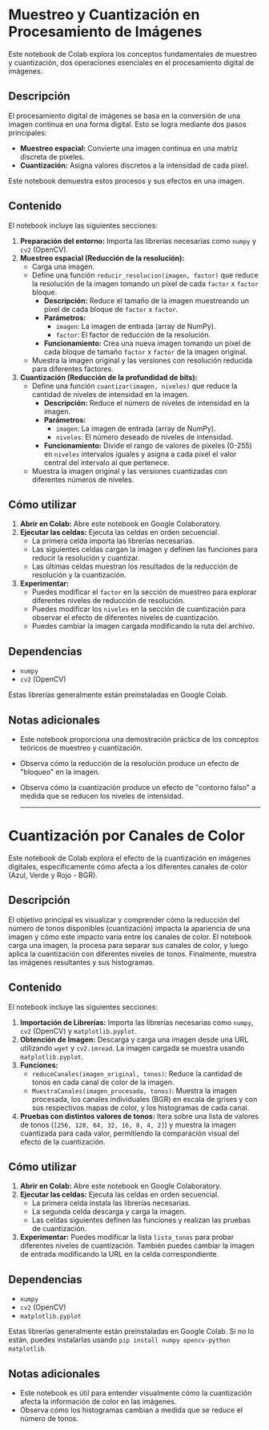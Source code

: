 # Muestreo y Cuantización en Procesamiento de Imágenes

Este notebook de Colab explora los conceptos fundamentales de muestreo y cuantización, dos operaciones esenciales en el procesamiento digital de imágenes.

## Descripción

El procesamiento digital de imágenes se basa en la conversión de una imagen continua en una forma digital. Esto se logra mediante dos pasos principales:

* **Muestreo espacial:** Convierte una imagen continua en una matriz discreta de píxeles.
* **Cuantización:** Asigna valores discretos a la intensidad de cada píxel.

Este notebook demuestra estos procesos y sus efectos en una imagen.

## Contenido

El notebook incluye las siguientes secciones:

1.  **Preparación del entorno:** Importa las librerías necesarias como `numpy` y `cv2` (OpenCV).
2.  **Muestreo espacial (Reducción de la resolución):**
    * Carga una imagen.
    * Define una función `reducir_resolucion(imagen, factor)` que reduce la resolución de la imagen tomando un píxel de cada `factor` x `factor` bloque.
        * **Descripción:** Reduce el tamaño de la imagen muestreando un píxel de cada bloque de `factor` x `factor`.
        * **Parámetros:**
            * `imagen`: La imagen de entrada (array de NumPy).
            * `factor`: El factor de reducción de la resolución.
        * **Funcionamiento:** Crea una nueva imagen tomando un píxel de cada bloque de tamaño `factor` x `factor` de la imagen original.
    * Muestra la imagen original y las versiones con resolución reducida para diferentes factores.
3.  **Cuantización (Reducción de la profundidad de bits):**
    * Define una función `cuantizar(imagen, niveles)` que reduce la cantidad de niveles de intensidad en la imagen.
        * **Descripción:** Reduce el número de niveles de intensidad en la imagen.
        * **Parámetros:**
            * `imagen`: La imagen de entrada (array de NumPy).
            * `niveles`: El número deseado de niveles de intensidad.
        * **Funcionamiento:** Divide el rango de valores de píxeles (0-255) en `niveles` intervalos iguales y asigna a cada píxel el valor central del intervalo al que pertenece.
    * Muestra la imagen original y las versiones cuantizadas con diferentes números de niveles.

## Cómo utilizar

1.  **Abrir en Colab:** Abre este notebook en Google Colaboratory.
2.  **Ejecutar las celdas:** Ejecuta las celdas en orden secuencial.
    * La primera celda importa las librerías necesarias.
    * Las siguientes celdas cargan la imagen y definen las funciones para reducir la resolución y cuantizar.
    * Las últimas celdas muestran los resultados de la reducción de resolución y la cuantización.
3.  **Experimentar:**
    * Puedes modificar el `factor` en la sección de muestreo para explorar diferentes niveles de reducción de resolución.
    * Puedes modificar los `niveles` en la sección de cuantización para observar el efecto de diferentes niveles de cuantización.
    * Puedes cambiar la imagen cargada modificando la ruta del archivo.

## Dependencias

* `numpy`
* `cv2` (OpenCV)

Estas librerías generalmente están preinstaladas en Google Colab.

## Notas adicionales

* Este notebook proporciona una demostración práctica de los conceptos teóricos de muestreo y cuantización.
* Observa cómo la reducción de la resolución produce un efecto de "bloqueo" en la imagen.
* Observa cómo la cuantización produce un efecto de "contorno falso" a medida que se reducen los niveles de intensidad.

  ----------------------------------------------------------------------------------------------------------------------

# Cuantización por Canales de Color

Este notebook de Colab explora el efecto de la cuantización en imágenes digitales, específicamente cómo afecta a los diferentes canales de color (Azul, Verde y Rojo - BGR).

## Descripción

El objetivo principal es visualizar y comprender cómo la reducción del número de tonos disponibles (cuantización) impacta la apariencia de una imagen y cómo este impacto varía entre los canales de color. El notebook carga una imagen, la procesa para separar sus canales de color, y luego aplica la cuantización con diferentes niveles de tonos. Finalmente, muestra las imágenes resultantes y sus histogramas.

## Contenido

El notebook incluye las siguientes secciones:

1.  **Importación de Librerías:** Importa las librerías necesarias como `numpy`, `cv2` (OpenCV) y `matplotlib.pyplot`.
2.  **Obtención de Imagen:** Descarga y carga una imagen desde una URL utilizando `wget` y `cv2.imread`. La imagen cargada se muestra usando `matplotlib.pyplot`.
3.  **Funciones:**
    * `reduceCanales(imagen_original, tonos)`:  Reduce la cantidad de tonos en cada canal de color de la imagen.
    * `MuestraCanales(imagen_procesada, tonos)`:  Muestra la imagen procesada, los canales individuales (BGR) en escala de grises y con sus respectivos mapas de color, y los histogramas de cada canal.
4.  **Pruebas con distintos valores de tonos:** Itera sobre una lista de valores de tonos (`[256, 128, 64, 32, 16, 8, 4, 2]`) y muestra la imagen cuantizada para cada valor, permitiendo la comparación visual del efecto de la cuantización.

## Cómo utilizar

1.  **Abrir en Colab:** Abre este notebook en Google Colaboratory.
2.  **Ejecutar las celdas:** Ejecuta las celdas en orden secuencial.
    * La primera celda instala las librerías necesarias.
    * La segunda celda descarga y carga la imagen.
    * Las celdas siguientes definen las funciones y realizan las pruebas de cuantización.
3.  **Experimentar:** Puedes modificar la lista `lista_tonos` para probar diferentes niveles de cuantización. También puedes cambiar la imagen de entrada modificando la URL en la celda correspondiente.

## Dependencias

* `numpy`
* `cv2` (OpenCV)
* `matplotlib.pyplot`

Estas librerías generalmente están preinstaladas en Google Colab. Si no lo están, puedes instalarlas usando `pip install numpy opencv-python matplotlib`.

## Notas adicionales

* Este notebook es útil para entender visualmente cómo la cuantización afecta la información de color en las imágenes.
* Observa cómo los histogramas cambian a medida que se reduce el número de tonos.

